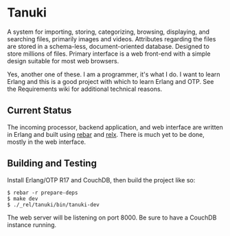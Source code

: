 # Tanuki

A system for importing, storing, categorizing, browsing, displaying, and searching files, primarily images and videos. Attributes regarding the files are stored in a schema-less, document-oriented database. Designed to store millions of files. Primary interface is a web front-end with a simple design suitable for most web browsers.

Yes, another one of these. I am a programmer, it's what I do. I want to learn Erlang and this is a good project with which to learn Erlang and OTP. See the Requirements wiki for additional technical reasons.

## Current Status

The incoming processor, backend application, and web interface are written in Erlang and built using [rebar](https://github.com/rebar/rebar/) and [relx](http://relx.org/). There is much yet to be done, mostly in the web interface.

## Building and Testing

Install Erlang/OTP R17 and CouchDB, then build the project like so:

```
$ rebar -r prepare-deps
$ make dev
$ ./_rel/tanuki/bin/tanuki-dev
```

The web server will be listening on port 8000. Be sure to have a CouchDB instance running.
